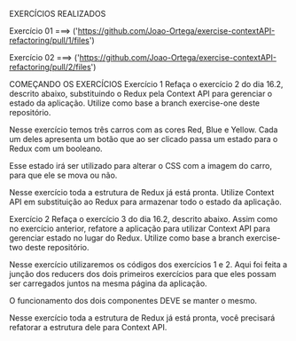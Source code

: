 EXERCÍCIOS REALIZADOS


  Exercício 01 ===> ('https://github.com/Joao-Ortega/exercise-contextAPI-refactoring/pull/1/files')
  
  
  Exercício 02 ===> ('https://github.com/Joao-Ortega/exercise-contextAPI-refactoring/pull/2/files')
	
	

COMEÇANDO OS EXERCÍCIOS
Exercício 1
Refaça o exercício 2 do dia 16.2, descrito abaixo, substituindo o Redux pela Context API para gerenciar o estado da aplicação. Utilize como base a branch exercise-one deste repositório.

Nesse exercício temos três carros com as cores Red, Blue e Yellow. Cada um deles apresenta um botão que ao ser clicado passa um estado para o Redux com um booleano.

Esse estado irá ser utilizado para alterar o CSS com a imagem do carro, para que ele se mova ou não.

Nesse exercício toda a estrutura de Redux já está pronta. Utilize Context API em substituição ao Redux para armazenar todo o estado da aplicação.

Exercício 2
Refaça o exercício 3 do dia 16.2, descrito abaixo. Assim como no exercício anterior, refatore a aplicação para utilizar Context API para gerenciar estado no lugar do Redux. Utilize como base a branch exercise-two deste repositório.

Nesse exercício utilizaremos os códigos dos exercícios 1 e 2. Aqui foi feita a junção dos reducers dos dois primeiros exercícios para que eles possam ser carregados juntos na mesma página da aplicação.

O funcionamento dos dois componentes DEVE se manter o mesmo.

Nesse exercício toda a estrutura de Redux já está pronta, você precisará refatorar a estrutura dele para Context API.
